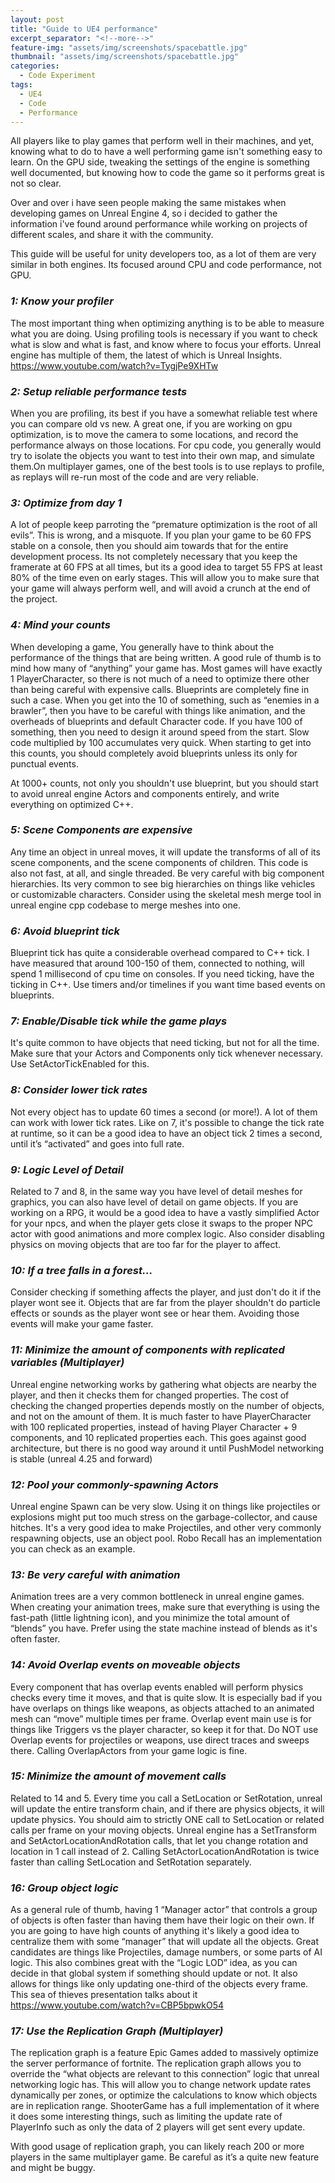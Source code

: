 ```yaml
---
layout: post
title: "Guide to UE4 performance"
excerpt_separator: "<!--more-->"
feature-img: "assets/img/screenshots/spacebattle.jpg"
thumbnail: "assets/img/screenshots/spacebattle.jpg"
categories:
  - Code Experiment
tags:
  - UE4
  - Code
  - Performance
---
```



All players like to play games that perform well in their machines, and yet, knowing what to do to have a well performing game isn't something easy to learn. On the GPU side, tweaking the settings of the engine is something well documented, but knowing how to code the game so it performs great is not so clear.

Over and over i have seen people making the same mistakes when developing games on Unreal Engine 4, so i decided to gather the information i've found around performance while working on projects of different scales, and share it with the community.

This guide will be useful for unity developers too, as a lot of them are very similar in both engines. Its focused around CPU and code performance, not GPU.

### _1: Know your profiler_
The most important thing when optimizing anything is to be able to measure what you are doing. Using profiling tools is necessary if you want to check what is slow and what is fast, and know where to focus your efforts. Unreal engine has multiple of them, the latest of which is Unreal Insights. https://www.youtube.com/watch?v=TygjPe9XHTw

### _2: Setup reliable performance tests_
When you are profiling, its best if you have a somewhat reliable test where you can compare old vs new. A great one, if you are working on gpu optimization, is to move the camera to some locations, and record the performance always on those locations. For cpu code, you generally would try to isolate the objects you want to test into their own map, and simulate them.On multiplayer games, one of the best tools is to use replays to profile, as replays will re-run most of the code and are very reliable.

### _3: Optimize from day 1_
A lot of people keep parroting the “premature optimization is the root of all evils”. This is wrong, and a misquote. If you plan your game to be 60 FPS stable on a console, then you should aim towards that for the entire development process. Its not completely necessary that you keep the framerate at 60 FPS at all times, but its a good idea to target 55 FPS at least 80% of the time even on early stages. This will allow you to make sure that your game will always perform well, and will avoid a crunch at the end of the project.

### _4: Mind your counts_
 When developing a game, You generally have to think about the performance of the things that are being written. A good rule of thumb is to mind how many of “anything” your game has. Most games will have exactly 1 PlayerCharacter, so there is not much of a need to optimize there other than being careful with expensive calls. Blueprints are completely fine in such a case. When you get into the 10 of something, such as “enemies in a brawler”, then you have to be careful with things like animation, and the overheads of blueprints and default Character code. If you have 100 of something, then you need to design it around speed from the start. Slow code multiplied by 100 accumulates very quick. When starting to get into this counts, you should completely avoid blueprints unless its only for punctual events.

At 1000+ counts, not only you shouldn't use blueprint, but you should start to avoid unreal engine Actors and components entirely, and write everything on optimized C++.

### _5: Scene Components are expensive_
Any time an object in unreal moves, it will update the transforms of all of its scene components, and the scene components of children. This code is also not fast, at all, and single threaded. Be very careful with big component hierarchies. Its very common to see big hierarchies on things like vehicles or customizable characters. Consider using the skeletal mesh merge tool in unreal engine cpp codebase to merge meshes into one.

### _6: Avoid blueprint tick_
Blueprint tick has quite a considerable overhead compared to C++ tick. I have measured that around 100-150 of them, connected to nothing, will spend 1 millisecond of cpu time on consoles. If you need ticking, have the ticking in C++. Use timers and/or timelines if you want time based events on blueprints.
### _7: Enable/Disable tick while the game plays_
It's quite common to have objects that need ticking, but not for all the time. Make sure that your Actors and Components only tick whenever necessary. Use SetActorTickEnabled for this.
### _8: Consider lower tick rates_
Not every object has to update 60 times a second (or more!). A lot of them can work with lower tick rates. Like on 7, it's possible to change the tick rate at runtime, so it can be a good idea to have an object tick 2 times a second, until it’s “activated” and goes into full rate.

### _9: Logic Level of Detail_
Related to 7 and 8, in the same way you have level of detail meshes for graphics, you can also have level of detail on game objects. If you are working on a RPG, it would be a good idea to have a vastly simplified Actor for your npcs, and when the player gets close it swaps to the proper NPC actor with good animations and more complex logic. Also consider disabling physics on moving objects that are too far for the player to affect.

### _10: If a tree falls in a forest..._
Consider checking if something affects the player, and just don't do it if the player wont see it. Objects that are far from the player shouldn't do particle effects or sounds as the player wont see or hear them. Avoiding those events will make your game faster.

### _11:  Minimize the amount of components with replicated variables (Multiplayer)_
Unreal engine networking works by gathering what objects are nearby the player, and then it checks them for changed properties. The cost of checking the changed properties depends mostly on the number of objects, and not on the amount of them. It is much faster to have PlayerCharacter with 100 replicated properties, instead of having Player Character + 9 components, and 10 replicated properties each. This goes against good architecture, but there is no good way around it until PushModel networking is stable (unreal 4.25 and forward)

### _12:   Pool your commonly-spawning Actors_
Unreal engine Spawn can be very slow. Using it on things like projectiles or explosions might put too much stress on the garbage-collector, and cause hitches. It's a very good idea to make Projectiles, and other very commonly respawning objects, use an object pool. Robo Recall has an implementation you can check as an example.

### _13:  Be very careful with animation_
Animation trees are a very common bottleneck in unreal engine games. When creating your animation trees, make sure that everything is using the fast-path (little lightning icon), and you minimize the total amount of “blends” you have. Prefer using the state machine instead of blends as it's often faster.
### _14:  Avoid Overlap events on moveable objects_
Every component that has overlap events enabled will perform physics checks every time it moves, and that is quite slow. It is especially bad if you have overlaps on things like weapons, as objects attached to an animated mesh can “move” multiple times per frame. Overlap event main use is for things like Triggers vs the player character, so keep it for that. Do NOT use Overlap events for projectiles or weapons, use direct traces and sweeps there. Calling OverlapActors from your game logic is fine.
### _15: Minimize the amount of movement calls_
Related to 14 and 5. Every time you call a SetLocation or SetRotation, unreal will update the entire transform chain, and if there are physics objects, it will update physics. You should aim to strictly ONE call to SetLocation or related calls per frame on your moving objects. Unreal engine has a SetTransform and SetActorLocationAndRotation calls, that let you change rotation and location in 1 call instead of 2. Calling SetActorLocationAndRotation is twice faster than calling SetLocation and SetRotation separately.
### _16:  Group object logic_
As a general rule of thumb, having 1 “Manager actor” that controls a group of objects is often faster than having them have their logic on their own. If you are going to have high counts of anything it's likely a good idea to centralize them with some “manager” that will update all the objects. Great candidates are things like Projectiles, damage numbers, or some parts of AI logic. This also combines great with the “Logic LOD” idea, as you can decide in that global system if something should update or not. It also allows for things like only updating one-third of the objects every frame. This sea of thieves presentation talks about it https://www.youtube.com/watch?v=CBP5bpwkO54
### _17: Use the Replication Graph (Multiplayer)_
The replication graph is a feature Epic Games added to massively optimize the server performance of fortnite. The replication graph allows you to override the “what objects are relevant to this connection” logic that unreal networking logic has. This will allow you to change network update rates dynamically per zones, or optimize the calculations to know which objects are in replication range. ShooterGame has a full implementation of it where it does some interesting things, such as limiting the update rate of PlayerInfo such as only the data of 2 players will get sent every update.

With good usage of replication graph, you can likely reach 200 or more players in the same multiplayer game. Be careful as it’s a quite new feature and might be buggy.